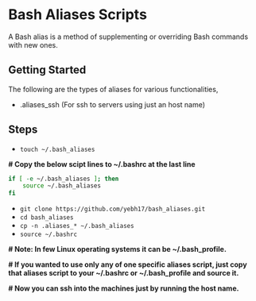 # Bash Aliases Scripts

A Bash alias is a method of supplementing or overriding Bash commands with new ones.

## Getting Started

The following are the types of aliases for various functionalities,

-	.aliases_ssh (For ssh to servers using just an host name)

## Steps

-   `touch ~/.bash_aliases`

**# Copy the below scipt lines to ~/.bashrc at the last line**

```bash
if [ -e ~/.bash_aliases ]; then
    source ~/.bash_aliases
fi
```

-	`git clone https://github.com/yebh17/bash_aliases.git`
-   `cd bash_aliases`
-	`cp -n .aliases_* ~/.bash_aliases`
-	`source ~/.bashrc`

**# Note: In few Linux operating systems it can be ~/.bash_profile.**

**# If you wanted to use only any of one specific aliases script, just copy that aliases script to your ~/.bashrc or ~/.bash_profile and source it.**

**# Now you can ssh into the machines just by running the host name.**